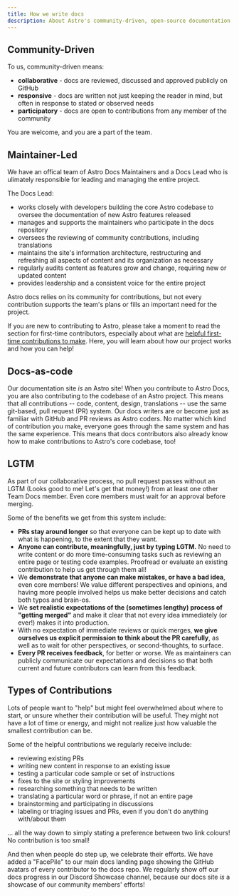 ```yaml
---
title: How we write docs
description: About Astro's community-driven, open-source documentation.  
---
```


## Community-Driven

To us, community-driven means:
- **collaborative** - docs are reviewed, discussed and approved publicly on GitHub
- **responsive** - docs are written not just keeping the reader in mind, but often in response to stated or observed needs
- **participatory** - docs are open to contributions from any member of the community 

You are welcome, and you are a part of the team.

## Maintainer-Led

We have an offical team of Astro Docs Maintainers and a Docs Lead who is ulimately responsible for leading and managing the entire project. 

The Docs Lead:

- works closely with developers building the core Astro codebase to oversee the documentation of new Astro features released
- manages and supports the maintainers who participate in the docs repository
- oversees the reviewing of community contributions, including translations
- maintains the site's information architecture, restructuring and refreshing all aspects of content and its organization as necessary
- regularly audits content as features grow and change, requiring new or updated content
- provides leadership and a consistent voice for the entire project

Astro docs relies on its community for contributions, but not every contribution supports the team's plans or fills an important need for the project.

If you are new to contributing to Astro, please take a moment to read the section for first-time contributors, especially about what are [helpful first-time contributions to make](first-time/2-good-first-contributions/). Here, you will learn about how our project works and how you can help!

## Docs-as-code

Our documentation site *is* an Astro site! When you contribute to Astro Docs, you are also contributing to the codebase of an Astro project. This means that all contributions -- code, content, design, translations -- use the same git-based, pull request (PR) system. Our docs writers are or become just as familiar with GitHub and PR reviews as Astro coders. No matter which kind of contribution you make, everyone goes through the same system and has the same experience. This means that docs contributors also already know how to make contributions to Astro's core codebase, too!

## LGTM

 As part of our collaborative process, no pull request passes without an LGTM (Looks good to me! Let's get that money!) from at least one other Team Docs member. Even core members must wait for an approval before merging.

 Some of the benefits we get from this system include:

- **PRs stay around longer** so that everyone can be kept up to date with what is happening, to the extent that they want. 
- **Anyone can contribute, meaningfully, just by typing LGTM.** No need to write content or do more time-consuming tasks such as reviewing an entire page or testing code examples. Proofread or evaluate an existing contribution to help us get through them all!
- We **demonstrate that anyone can make mistakes, or have a bad idea**, even core members! We value different perspectives and opinions, and having more people involved helps us make better decisions and catch both typos and brain-os.
- We **set realistic expectations of the (sometimes lengthy) process of "getting merged"** and make it clear that not every idea immediately (or ever!) makes it into production. 
- With no expectation of immediate reviews or quick merges, **we give ourselves us explicit permission to think about the PR carefully**, as well as to wait for other perspectives, or second-thoughts, to surface.
- **Every PR receives feedback**, for better or worse. We as maintainers can publicly communicate our expectations and decisions so that both current and future contributors can learn from this feedback.


## Types of Contributions

Lots of people want to "help" but might feel overwhelmed about where to start, or unsure whether their contribution will be useful. They might not have a lot of time or energy, and might not realize just how valuable the smallest contribution can be.

Some of the helpful contributions we regularly receive include:

- reviewing existing PRs
- writing new content in response to an existing issue
- testing a particular code sample or set of instructions
- fixes to the site or styling improvements
- researching something that needs to be written
- translating a particular word or phrase, if not an entire page
- brainstorming and participating in discussions
- labeling or triaging issues and PRs, even if you don't do anything with/about them

... all the way down to simply stating a preference between two link colours! No contribution is too small!

And then when people do step up, we celebrate their efforts. We have added a "FacePile" to our main docs landing page showing the GitHub avatars of every contributor to the docs repo. We regularly show off our docs progress in our Discord Showcase channel, because our docs site *is* a showcase of our community members' efforts!